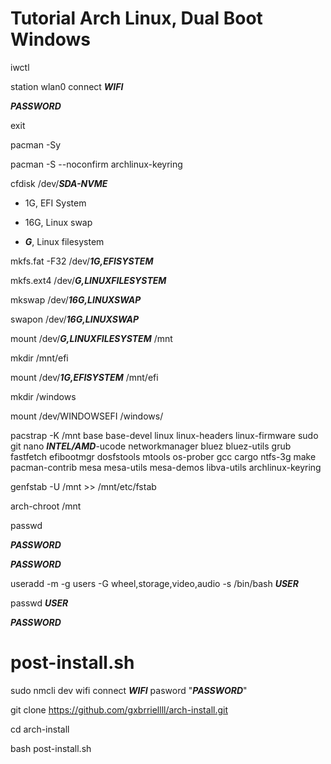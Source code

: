 # Tutorial Arch Linux, Dual Boot Windows

iwctl

station wlan0 connect ***WIFI***

***PASSWORD***

exit

pacman -Sy

pacman -S --noconfirm archlinux-keyring

cfdisk /dev/***SDA-NVME***

* 1G, EFI System

* 16G, Linux swap

* ***G***, Linux filesystem

mkfs.fat -F32 /dev/***1G,EFISYSTEM***

mkfs.ext4 /dev/***G,LINUXFILESYSTEM***

mkswap /dev/***16G,LINUXSWAP***

swapon /dev/***16G,LINUXSWAP***

mount /dev/***G,LINUXFILESYSTEM*** /mnt

mkdir /mnt/efi

mount /dev/***1G,EFISYSTEM*** /mnt/efi

mkdir /windows

mount /dev/WINDOWSEFI /windows/

pacstrap -K /mnt base base-devel linux linux-headers linux-firmware sudo git nano ***INTEL/AMD***-ucode networkmanager bluez bluez-utils grub fastfetch efibootmgr dosfstools mtools os-prober gcc cargo ntfs-3g make pacman-contrib mesa mesa-utils mesa-demos libva-utils archlinux-keyring

genfstab -U /mnt >> /mnt/etc/fstab

arch-chroot /mnt

passwd

***PASSWORD***

***PASSWORD***

useradd -m -g users -G wheel,storage,video,audio -s /bin/bash ***USER***

passwd ***USER***

***PASSWORD***

# post-install.sh

sudo nmcli dev wifi connect ***WIFI*** pasword "***PASSWORD***"

git clone https://github.com/gxbrriellll/arch-install.git

cd arch-install

bash post-install.sh
